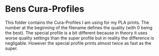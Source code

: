 # Bens Cura-Profiles

This folder contains the Cura-Profiles I am using for my PLA prints. The number at the beginning of the filename defines the quality (with 0 being the best). The special profile is a bit different because in theory it uses worse quality settings than the super profile but in reality the difference is negligable. However the special profile prints almost twice as fast as the super. 
